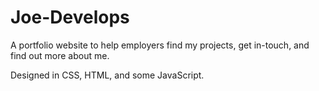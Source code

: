 # Joe-Develops
A portfolio website to help employers find my projects, get in-touch, and find out more about me.

Designed in CSS, HTML, and some JavaScript. 
